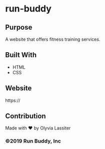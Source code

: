 # run-buddy

## Purpose
A website that offers fitness training services.

## Built With
* HTML
* CSS

## Website
https://

## Contribution
Made with ❤️ by Olyvia Lassiter

### ©️2019 Run Buddy, Inc 
